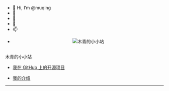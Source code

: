 - 👋 Hi, I’m @muqing
- 👀 
- 🌱 
- 💞️ 
- 📫 
- <p align="center"><img alt="木青的小小站" src="https://pic.stackoverflow.wiki/uploadImages/223/91/106/244/2020/05/09/12/52/146a5490-6ddb-40a7-b3c9-9df41225949c.jpg"></p><h2 align="center">
木青的小小站
</h2>

* [我在 GitHub 上的开源项目](http://www.muqing.cloud:-1/github)

* [我的介绍](http://www.muqing.cloud:-1/articles/2020/05/09/1589003975349.html)



---

